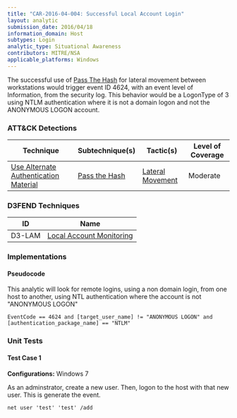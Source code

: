 ```yaml
---
title: "CAR-2016-04-004: Successful Local Account Login"
layout: analytic
submission_date: 2016/04/18
information_domain: Host
subtypes: Login
analytic_type: Situational Awareness
contributors: MITRE/NSA
applicable_platforms: Windows
---
```



The successful use of [Pass The Hash](https://attack.mitre.org/techniques/T1550/002/) for lateral movement between workstations would trigger event ID 4624, with an event level of Information, from the security log. This behavior would be a LogonType of 3 using NTLM authentication where it is not a domain logon and not the ANONYMOUS LOGON account.


### ATT&CK Detections

|Technique|Subtechnique(s)|Tactic(s)|Level of Coverage|
|---|---|---|---|
|[Use Alternate Authentication Material](https://attack.mitre.org/techniques/T1550/)|[Pass the Hash](https://attack.mitre.org/techniques/T1550/002/)|[Lateral Movement](https://attack.mitre.org/tactics/TA0008/)|Moderate|


### D3FEND Techniques

|ID|Name|
|---|---| 
|D3-LAM | [Local Account Monitoring](https://d3fend.mitre.org/technique/d3f:LocalAccountMonitoring)| 





### Implementations

#### Pseudocode

This analytic will look for remote logins, using a non domain login, from one host to another, using NTL authentication where the account is not "ANONYMOUS LOGON" 


```
EventCode == 4624 and [target_user_name] != "ANONYMOUS LOGON" and
[authentication_package_name] == "NTLM"
```



### Unit Tests

#### Test Case 1

**Configurations:** Windows 7

As an adminstrator, create a new user. Then, logon to the host with that new user. This is generate the event.

```
net user 'test' 'test' /add
```


